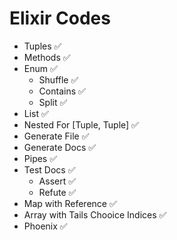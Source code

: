 <h1>Elixir Codes</h1>

- Tuples ✅
- Methods ✅
- Enum ✅
  - Shuffle ✅
  - Contains ✅
  - Split ✅
- List ✅
- Nested For [Tuple, Tuple] ✅
- Generate File ✅
- Generate Docs ✅
- Pipes ✅
- Test Docs ✅
  - Assert ✅
  - Refute ✅
- Map with Reference ✅
- Array with Tails Chooice Indices ✅
- Phoenix ✅
